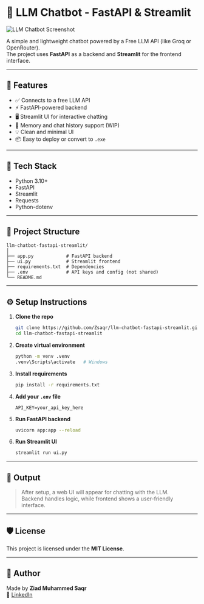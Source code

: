 # 🤖 LLM Chatbot - FastAPI & Streamlit

![LLM Chatbot Screenshot](https://via.placeholder.com/1000x400.png?text=Chatbot+Interface)

A simple and lightweight chatbot powered by a Free LLM API (like Groq or OpenRouter).  
The project uses **FastAPI** as a backend and **Streamlit** for the frontend interface.

---

## 🔹 Features

- ✅ Connects to a free LLM API
- ⚡ FastAPI-powered backend
- 🖥️ Streamlit UI for interactive chatting
- 🧠 Memory and chat history support (WIP)
- 💡 Clean and minimal UI
- 📦 Easy to deploy or convert to `.exe`

---

## 🔧 Tech Stack

- Python 3.10+
- FastAPI
- Streamlit
- Requests
- Python-dotenv

---

## 📁 Project Structure

```
llm-chatbot-fastapi-streamlit/
│
├── app.py            # FastAPI backend
├── ui.py             # Streamlit frontend
├── requirements.txt  # Dependencies
├── .env              # API keys and config (not shared)
└── README.md
```

---

## ⚙️ Setup Instructions

1. **Clone the repo**
   ```bash
   git clone https://github.com/Zsaqr/llm-chatbot-fastapi-streamlit.git
   cd llm-chatbot-fastapi-streamlit
   ```

2. **Create virtual environment**
   ```bash
   python -m venv .venv
   .venv\Scripts\activate   # Windows
   ```

3. **Install requirements**
   ```bash
   pip install -r requirements.txt
   ```

4. **Add your `.env` file**
   ```env
   API_KEY=your_api_key_here
   ```

5. **Run FastAPI backend**
   ```bash
   uvicorn app:app --reload
   ```

6. **Run Streamlit UI**
   ```bash
   streamlit run ui.py
   ```

---

## 🚀 Output

> After setup, a web UI will appear for chatting with the LLM.  
> Backend handles logic, while frontend shows a user-friendly interface.

---

## 🛡️ License

This project is licensed under the **MIT License**.

---

## 🙌 Author

Made by **Ziad Muhammed Saqr**  
🔗 [LinkedIn](https://www.linkedin.com/in/ziad-muhammed-saqr)